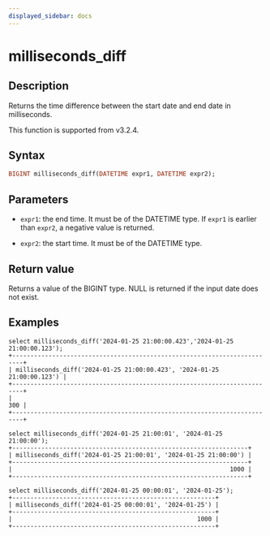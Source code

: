 ```yaml
---
displayed_sidebar: docs
---
```


# milliseconds_diff

## Description

Returns the time difference between the start date and end date in milliseconds.

This function is supported from v3.2.4.

## Syntax

```Haskell
BIGINT milliseconds_diff(DATETIME expr1, DATETIME expr2);
```

## Parameters

- `expr1`: the end time. It must be of the DATETIME type. If `expr1` is earlier than `expr2`, a negative value is returned.

- `expr2`: the start time. It must be of the DATETIME type.

## Return value

Returns a value of the BIGINT type. NULL is returned if the input date does not exist.

## Examples

```Plain Text
select milliseconds_diff('2024-01-25 21:00:00.423','2024-01-25 21:00:00.123');
+-------------------------------------------------------------------------+
| milliseconds_diff('2024-01-25 21:00:00.423', '2024-01-25 21:00:00.123') |
+-------------------------------------------------------------------------+
|                                                                     300 |
+-------------------------------------------------------------------------+

select milliseconds_diff('2024-01-25 21:00:01', '2024-01-25 21:00:00');
+-----------------------------------------------------------------+
| milliseconds_diff('2024-01-25 21:00:01', '2024-01-25 21:00:00') |
+-----------------------------------------------------------------+
|                                                            1000 |
+-----------------------------------------------------------------+

select milliseconds_diff('2024-01-25 00:00:01', '2024-01-25');
+--------------------------------------------------------+
| milliseconds_diff('2024-01-25 00:00:01', '2024-01-25') |
+--------------------------------------------------------+
|                                                   1000 |
+--------------------------------------------------------+
```
